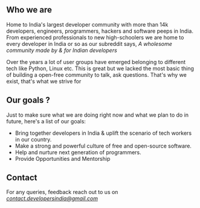 ## Who we are

Home to India's largest developer community with more than 14k developers, engineers, programmers, hackers and software peeps in India.
From experienced professionals to new high-schoolers we are home to every developer in India or so as our subreddit says, _A wholesome community made by & for Indian developers_

Over the years a lot of user groups have emerged belonging to different tech like Python, Linux etc. This is great but we lacked the most basic thing of building a open-free community to talk, ask questions. That's why we exist, that's what we strive for

## Our goals ?

Just to make sure what we are doing right now and what we plan to do in future, here's a list of our goals:

- Bring together developers in India & uplift the scenario of tech workers in our country.
- Make a strong and powerful culture of free and open-source software.
- Help and nurture next generation of programmers.
- Provide Opportunities and Mentorship

## Contact
For any queries, feedback reach out to us on [_contact.developersindia@gmail.com_](mailto:contact.developersindia@gmail.com)
